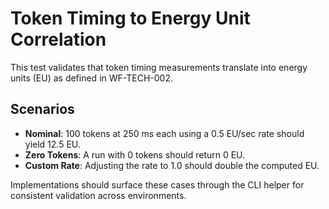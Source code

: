 # Token Timing to Energy Unit Correlation

This test validates that token timing measurements translate into energy units (EU) as defined in WF-TECH-002.

## Scenarios

- **Nominal**: 100 tokens at 250 ms each using a 0.5 EU/sec rate should yield 12.5 EU.
- **Zero Tokens**: A run with 0 tokens should return 0 EU.
- **Custom Rate**: Adjusting the rate to 1.0 should double the computed EU.

Implementations should surface these cases through the CLI helper for consistent validation across environments.
